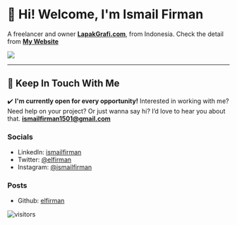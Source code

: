 
# 👋 Hi! Welcome, I'm Ismail Firman
A freelancer and owner [**LapakGrafi.com**](https://www.lapakgrafi.com), from Indonesia.
Check the detail from [**My Website**](http://ismailfirman.tech)

![](https://github-readme-stats.vercel.app/api?username=elfirman&show_icons=true&count_private=true&include_all_commits=true&hide_title=true&bg_color=57A773&title_color=FFFFFF&text_color=FFFFFF&icon_color=98D44B)

---
## 💌 Keep In Touch With Me

✔️ **I'm currently open for every opportunity!**
Interested in working with me? Need help on your project? Or just wanna say hi? I’d love to hear you about that.
**ismailfirman1501@gmail.com**

### Socials
- LinkedIn: [ismailfirman](http://linkedin.com/in/ismailfirman)
- Twitter: [@elfirman](http://twitter.com/kazuiel)
- Instagram: [@ismailfirman](http://instagram.com/ismailfirman)

### Posts
- Github: [elfirman](http://github.com/elfirman)

![visitors](https://visitor-badge.glitch.me/badge?page_id=elfirman/elfirman)

